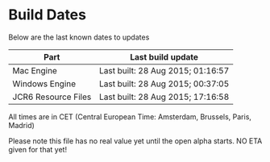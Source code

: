 # Build Dates

Below are the last known dates to updates

Part | Last build update
-----|-----
Mac Engine | Last built: 28 Aug 2015; 01:16:57
Windows Engine | Last built: 28 Aug 2015; 00:37:05
JCR6 Resource Files | Last built: 28 Aug 2015; 17:16:58
All times are in CET (Central European Time: Amsterdam, Brussels, Paris, Madrid)


Please note this file has no real value yet until the open alpha starts. NO ETA given for that yet!
